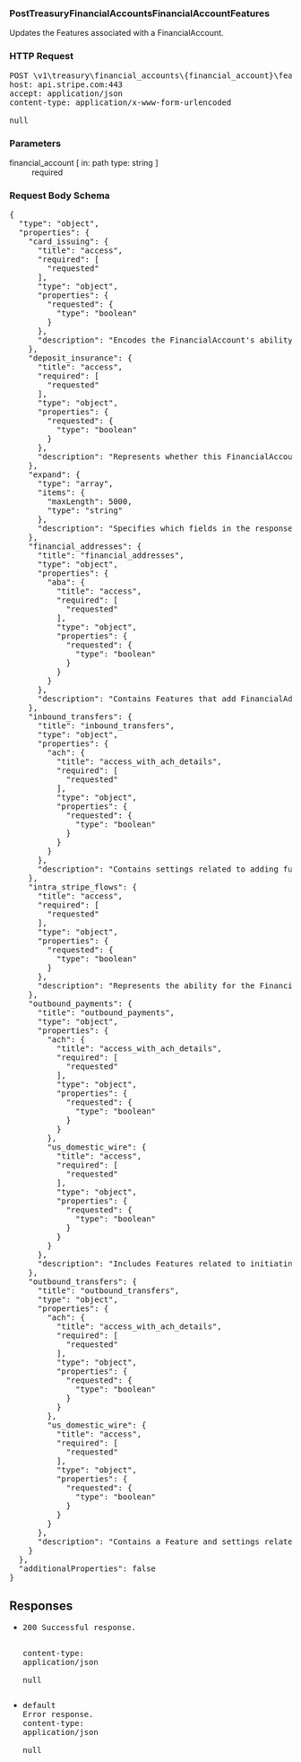 <!DOCTYPE html><html><head><title></title><link rel="stylesheet" href="./OpenApi.css"/><meta charset="utf-8"/><meta name="viewport" content="width=device-width, initial-scale=1"/></head><body><article><section class="requestOverview"><h1 class="request-summary">PostTreasuryFinancialAccountsFinancialAccountFeatures</h1><p class="request-description"><p>Updates the Features associated with a FinancialAccount.</p></p></section><section class="http"><h3>HTTP Request</h3><pre class="http-example"><span class="request-line">POST</span> <span class="http-target">\v1\treasury\financial_accounts\{financial_account}\features</span> <span class="http-version">HTTP/1.1</span>&#xA;<span class="header-line">host</span>: <span class="header-value">api.stripe.com:443</span>&#xA;<span class="header-line">accept</span>: <span class="header-value">application/json</span>&#xA;<span class="header-line">content-type</span>: <span class="header-value">application/x-www-form-urlencoded</span>&#xA;&#xA;null</pre></section><dl class="parameters"><h3>Parameters</h3><dt class="parameter"><span class="parameter-name">financial_account</span> [ in: <span class="parameter-location">path</span> type: <span class="parameter-type">string</span> ]</dt><dd class="parameter"><span class="parameter-description"></span> <span class="parameter-required">required</span></dd></dl><section class="requestContent"><h3>Request Body Schema</h3><pre class="schema">{&#xA;  &quot;type&quot;: &quot;object&quot;,&#xA;  &quot;properties&quot;: {&#xA;    &quot;card_issuing&quot;: {&#xA;      &quot;title&quot;: &quot;access&quot;,&#xA;      &quot;required&quot;: [&#xA;        &quot;requested&quot;&#xA;      ],&#xA;      &quot;type&quot;: &quot;object&quot;,&#xA;      &quot;properties&quot;: {&#xA;        &quot;requested&quot;: {&#xA;          &quot;type&quot;: &quot;boolean&quot;&#xA;        }&#xA;      },&#xA;      &quot;description&quot;: &quot;Encodes the FinancialAccount&#x27;s ability to be used with the Issuing product, including attaching cards to and drawing funds from the FinancialAccount.&quot;&#xA;    },&#xA;    &quot;deposit_insurance&quot;: {&#xA;      &quot;title&quot;: &quot;access&quot;,&#xA;      &quot;required&quot;: [&#xA;        &quot;requested&quot;&#xA;      ],&#xA;      &quot;type&quot;: &quot;object&quot;,&#xA;      &quot;properties&quot;: {&#xA;        &quot;requested&quot;: {&#xA;          &quot;type&quot;: &quot;boolean&quot;&#xA;        }&#xA;      },&#xA;      &quot;description&quot;: &quot;Represents whether this FinancialAccount is eligible for deposit insurance. Various factors determine the insurance amount.&quot;&#xA;    },&#xA;    &quot;expand&quot;: {&#xA;      &quot;type&quot;: &quot;array&quot;,&#xA;      &quot;items&quot;: {&#xA;        &quot;maxLength&quot;: 5000,&#xA;        &quot;type&quot;: &quot;string&quot;&#xA;      },&#xA;      &quot;description&quot;: &quot;Specifies which fields in the response should be expanded.&quot;&#xA;    },&#xA;    &quot;financial_addresses&quot;: {&#xA;      &quot;title&quot;: &quot;financial_addresses&quot;,&#xA;      &quot;type&quot;: &quot;object&quot;,&#xA;      &quot;properties&quot;: {&#xA;        &quot;aba&quot;: {&#xA;          &quot;title&quot;: &quot;access&quot;,&#xA;          &quot;required&quot;: [&#xA;            &quot;requested&quot;&#xA;          ],&#xA;          &quot;type&quot;: &quot;object&quot;,&#xA;          &quot;properties&quot;: {&#xA;            &quot;requested&quot;: {&#xA;              &quot;type&quot;: &quot;boolean&quot;&#xA;            }&#xA;          }&#xA;        }&#xA;      },&#xA;      &quot;description&quot;: &quot;Contains Features that add FinancialAddresses to the FinancialAccount.&quot;&#xA;    },&#xA;    &quot;inbound_transfers&quot;: {&#xA;      &quot;title&quot;: &quot;inbound_transfers&quot;,&#xA;      &quot;type&quot;: &quot;object&quot;,&#xA;      &quot;properties&quot;: {&#xA;        &quot;ach&quot;: {&#xA;          &quot;title&quot;: &quot;access_with_ach_details&quot;,&#xA;          &quot;required&quot;: [&#xA;            &quot;requested&quot;&#xA;          ],&#xA;          &quot;type&quot;: &quot;object&quot;,&#xA;          &quot;properties&quot;: {&#xA;            &quot;requested&quot;: {&#xA;              &quot;type&quot;: &quot;boolean&quot;&#xA;            }&#xA;          }&#xA;        }&#xA;      },&#xA;      &quot;description&quot;: &quot;Contains settings related to adding funds to a FinancialAccount from another Account with the same owner.&quot;&#xA;    },&#xA;    &quot;intra_stripe_flows&quot;: {&#xA;      &quot;title&quot;: &quot;access&quot;,&#xA;      &quot;required&quot;: [&#xA;        &quot;requested&quot;&#xA;      ],&#xA;      &quot;type&quot;: &quot;object&quot;,&#xA;      &quot;properties&quot;: {&#xA;        &quot;requested&quot;: {&#xA;          &quot;type&quot;: &quot;boolean&quot;&#xA;        }&#xA;      },&#xA;      &quot;description&quot;: &quot;Represents the ability for the FinancialAccount to send money to, or receive money from other FinancialAccounts (for example, via OutboundPayment).&quot;&#xA;    },&#xA;    &quot;outbound_payments&quot;: {&#xA;      &quot;title&quot;: &quot;outbound_payments&quot;,&#xA;      &quot;type&quot;: &quot;object&quot;,&#xA;      &quot;properties&quot;: {&#xA;        &quot;ach&quot;: {&#xA;          &quot;title&quot;: &quot;access_with_ach_details&quot;,&#xA;          &quot;required&quot;: [&#xA;            &quot;requested&quot;&#xA;          ],&#xA;          &quot;type&quot;: &quot;object&quot;,&#xA;          &quot;properties&quot;: {&#xA;            &quot;requested&quot;: {&#xA;              &quot;type&quot;: &quot;boolean&quot;&#xA;            }&#xA;          }&#xA;        },&#xA;        &quot;us_domestic_wire&quot;: {&#xA;          &quot;title&quot;: &quot;access&quot;,&#xA;          &quot;required&quot;: [&#xA;            &quot;requested&quot;&#xA;          ],&#xA;          &quot;type&quot;: &quot;object&quot;,&#xA;          &quot;properties&quot;: {&#xA;            &quot;requested&quot;: {&#xA;              &quot;type&quot;: &quot;boolean&quot;&#xA;            }&#xA;          }&#xA;        }&#xA;      },&#xA;      &quot;description&quot;: &quot;Includes Features related to initiating money movement out of the FinancialAccount to someone else&#x27;s bucket of money.&quot;&#xA;    },&#xA;    &quot;outbound_transfers&quot;: {&#xA;      &quot;title&quot;: &quot;outbound_transfers&quot;,&#xA;      &quot;type&quot;: &quot;object&quot;,&#xA;      &quot;properties&quot;: {&#xA;        &quot;ach&quot;: {&#xA;          &quot;title&quot;: &quot;access_with_ach_details&quot;,&#xA;          &quot;required&quot;: [&#xA;            &quot;requested&quot;&#xA;          ],&#xA;          &quot;type&quot;: &quot;object&quot;,&#xA;          &quot;properties&quot;: {&#xA;            &quot;requested&quot;: {&#xA;              &quot;type&quot;: &quot;boolean&quot;&#xA;            }&#xA;          }&#xA;        },&#xA;        &quot;us_domestic_wire&quot;: {&#xA;          &quot;title&quot;: &quot;access&quot;,&#xA;          &quot;required&quot;: [&#xA;            &quot;requested&quot;&#xA;          ],&#xA;          &quot;type&quot;: &quot;object&quot;,&#xA;          &quot;properties&quot;: {&#xA;            &quot;requested&quot;: {&#xA;              &quot;type&quot;: &quot;boolean&quot;&#xA;            }&#xA;          }&#xA;        }&#xA;      },&#xA;      &quot;description&quot;: &quot;Contains a Feature and settings related to moving money out of the FinancialAccount into another Account with the same owner.&quot;&#xA;    }&#xA;  },&#xA;  &quot;additionalProperties&quot;: false&#xA;}</pre></section><section class="responses"><h2>Responses</h2><ul class="responses"><li class="response"><pre class="http-example"><span class="status-line">200</span> <span class="status-description">Successful response.</span>
<span class="header-line">content-type</span>: <span class="header-value">application/json</span>&#xA;&#xA;null</pre></li><li class="response"><pre class="http-example"><span class="status-line">default</span> <span class="status-description">Error response.</span>
<span class="header-line">content-type</span>: <span class="header-value">application/json</span>&#xA;&#xA;null</pre></li></ul></section></article></body></html>